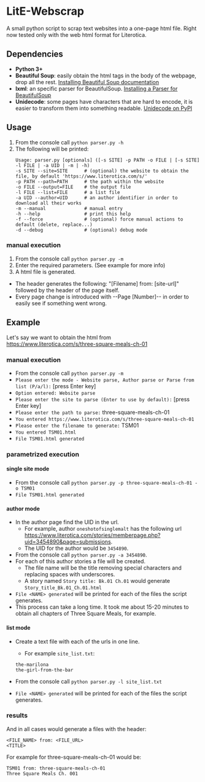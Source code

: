 # LitE-Webscrap
A small python script to scrap text websites into a one-page html file. Right now tested only with the web html format for Literotica.

## Dependencies
* **Python 3+**
* **Beautiful Soup**: easily obtain the html tags in the body of the webpage, drop all the rest. [Installing Beautiful Soup documentation](https://www.crummy.com/software/BeautifulSoup/bs4/doc/#installing-beautiful-soup)
* **lxml**: an specific parser for BeautifulSoup. [Installing a Parser for BeautifulSoup](https://www.crummy.com/software/BeautifulSoup/bs4/doc/#installing-a-parser)
* **Unidecode**: some pages have characters that are hard to encode, it is easier to transform them into something readable. [Unidecode on PyPI](https://pypi.org/project/Unidecode/)

## Usage
1. From the console call `python parser.py -h`
2. The following will be printed:
    ```
    Usage: parser.py [optionals] ([-s SITE] -p PATH -o FILE | [-s SITE] -l FILE | -a UID | -m | -h)
    -s SITE --site=SITE      # (optional) the website to obtain the file, by default 'https://www.literotica.com/s/'
    -p PATH --path=PATH      # the path within the website
    -o FILE --output=FILE    # the output file
    -l FILE --list=FILE      # a list file
    -a UID --author=UID      # an author identifier in order to download all their works
    -m --manual              # manual entry
    -h --help                # print this help
    -f --force               # (optional) force manual actions to default (delete, replace...)
    -d --debug               # (optional) debug mode
    ```
 
### manual execution
1. From the console call `python parser.py -m`
2. Enter the required parameters. (See example for more info)
3. A html file is generated. 
* The header generates the following: "[Filename] from: [site-url]" followed by the header of the page itself.
* Every page change is introduced with --Page [Number]-- in order to easily see if something went wrong.
  
## Example
Let's say we want to obtain the html from https://www.literotica.com/s/three-square-meals-ch-01
### manual execution
* From the console call `python parser.py -m`
* `Please enter the mode - Website parse, Author parse or Parse from list (P/a/l):` [press Enter key]
* `Option entered: Website parse`
* `Please enter the site to parse (Enter to use by default):` [press Enter key]
* `Please enter the path to parse:` three-square-meals-ch-01
* `You entered https://www.literotica.com/s/three-square-meals-ch-01`
* `Please enter the filename to generate:` TSM01
* `You entered TSM01.html`
* `File TSM01.html generated`

### parametrized execution
#### single site mode
* From the console call `python parser.py -p three-square-meals-ch-01 - o TSM01`
* `File TSM01.html generated`

#### author mode
* In the author page find the UID in the url. 
    * For example, author `oneshotofsinglemalt` has the following url https://www.literotica.com/stories/memberpage.php?uid=3454890&page=submissions.
    * The UID for the author would be `3454890`.
* From the console call `python parser.py -a 3454890`.
* For each of this author stories a file will be created.
    * The file name will be the title removing special characters and replacing spaces with underscores.
    * A story named `Story title: Bk.01 Ch.01` would generate `Story_title_Bk.01_Ch.01.html`
* `File <NAME> generated` will be printed for each of the files the script generates.
* This process can take a long time. It took me about 15-20 minutes to obtain all chapters of Three Square Meals, for example.

#### list mode
* Create a text file with each of the urls in one line.
    * For example `site_list.txt`:

    ```
    the-marilona
    the-girl-from-the-bar
    ```
* From the console call `python parser.py -l site_list.txt`
* `File <NAME> generated` will be printed for each of the files the script generates.

### results
And in all cases would generate a files with the header: 
```
<FILE_NAME> from: <FILE_URL>
<TITLE>
```
For example for three-square-meals-ch-01 would be:
```
TSM01 from: three-square-meals-ch-01
Three Square Meals Ch. 001
```
